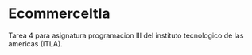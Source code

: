 # EcommerceItla
Tarea 4 para asignatura programacion III del instituto tecnologico de las americas (ITLA).
